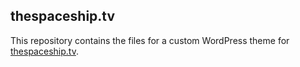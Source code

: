 ## thespaceship.tv
This repository contains the files for a custom WordPress theme for [thespaceship.tv](https://thespaceship.tv).